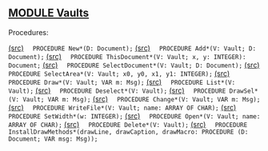 
## [MODULE Vaults](https://github.com/io-core/Crypto/blob/main/Vaults.Mod)

Procedures:

[(src)](https://github.com/io-core/Crypto/blob/main/Vaults.Mod#L80) `  PROCEDURE New*(D: Document);`
[(src)](https://github.com/io-core/Crypto/blob/main/Vaults.Mod#L84) `  PROCEDURE Add*(V: Vault; D: Document);`
[(src)](https://github.com/io-core/Crypto/blob/main/Vaults.Mod#L89) `  PROCEDURE ThisDocument*(V: Vault; x, y: INTEGER): Document;`
[(src)](https://github.com/io-core/Crypto/blob/main/Vaults.Mod#L96) `  PROCEDURE SelectDocument*(V: Vault; D: Document);`
[(src)](https://github.com/io-core/Crypto/blob/main/Vaults.Mod#L101) `  PROCEDURE SelectArea*(V: Vault; x0, y0, x1, y1: INTEGER);`
[(src)](https://github.com/io-core/Crypto/blob/main/Vaults.Mod#L115) `  PROCEDURE Draw*(V: Vault; VAR m: Msg);`
[(src)](https://github.com/io-core/Crypto/blob/main/Vaults.Mod#L122) `  PROCEDURE List*(V: Vault);`
[(src)](https://github.com/io-core/Crypto/blob/main/Vaults.Mod#L137) `  PROCEDURE Deselect*(V: Vault);`
[(src)](https://github.com/io-core/Crypto/blob/main/Vaults.Mod#L143) `  PROCEDURE DrawSel*(V: Vault; VAR m: Msg);`
[(src)](https://github.com/io-core/Crypto/blob/main/Vaults.Mod#L152) `  PROCEDURE Change*(V: Vault; VAR m: Msg);`
[(src)](https://github.com/io-core/Crypto/blob/main/Vaults.Mod#L163) `  PROCEDURE WriteFile*(V: Vault; name: ARRAY OF CHAR);`
[(src)](https://github.com/io-core/Crypto/blob/main/Vaults.Mod#L171) `  PROCEDURE SetWidth*(w: INTEGER);`
[(src)](https://github.com/io-core/Crypto/blob/main/Vaults.Mod#L176) `  PROCEDURE Open*(V: Vault; name: ARRAY OF CHAR);`
[(src)](https://github.com/io-core/Crypto/blob/main/Vaults.Mod#L193) `  PROCEDURE Delete*(V: Vault);`
[(src)](https://github.com/io-core/Crypto/blob/main/Vaults.Mod#L212) `  PROCEDURE InstallDrawMethods*(drawLine, drawCaption, drawMacro: PROCEDURE (D: Document; VAR msg: Msg));`
